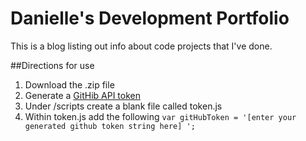 # Danielle's Development Portfolio

This is a blog listing out info about code projects that I've done. 

##Directions for use
1. Download the .zip file
2. Generate a [GitHib API token](https://github.com/settings/tokens/new)
3. Under /scripts create a blank file called token.js
4. Within token.js add the following 
`var gitHubToken = '[enter your generated github token string here] '; `
